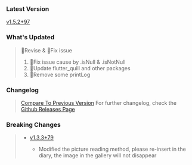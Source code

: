 ### **Latest Version**

[v1.5.2+97](https://github.com/Cierra-Runis/mercurius/releases/tag/v1.5.2+97)

### **What's Updated**

> 📖Revise & 🔧Fix issue
>
> 1. 🔧Fix issue cause by .isNull & .isNotNull
> 2. 📖Update flutter_quill and other packages
> 3. 📖Remove some printLog

### **Changelog**

> [Compare To Previous Version](https://github.com/Cierra-Runis/mercurius/compare/v1.5.1+96...v1.5.2+97)
> For further changelog, check the [Github Releases Page](https://github.com/Cierra-Runis/mercurius/releases)

### **Breaking Changes**

> - [v1.3.3+79](https://github.com/Cierra-Runis/mercurius/releases/tag/v1.3.3+79)
>
>   - Modified the picture reading method, please re-insert in the diary, the image in the gallery will not disappear
